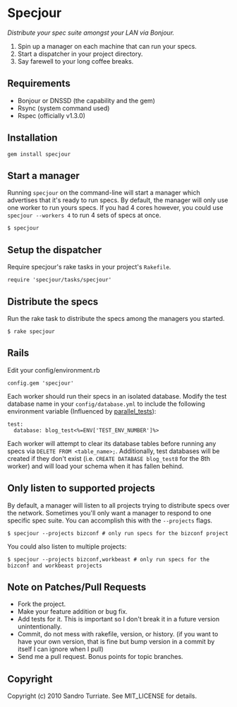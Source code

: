 # Specjour
_Distribute your spec suite amongst your LAN via Bonjour._

1. Spin up a manager on each machine that can run your specs.
2. Start a dispatcher in your project directory.
3. Say farewell to your long coffee breaks.

## Requirements
* Bonjour or DNSSD (the capability and the gem)
* Rsync (system command used)
* Rspec (officially v1.3.0)

## Installation
    gem install specjour

## Start a manager
Running `specjour` on the command-line will start a manager which advertises that it's ready to run specs. By default, the manager will only use one worker to run yours specs. If you had 4 cores however, you could use `specjour --workers 4` to run 4 sets of specs at once.

    $ specjour

## Setup the dispatcher
Require specjour's rake tasks in your project's `Rakefile`.

    require 'specjour/tasks/specjour'

## Distribute the specs
Run the rake task to distribute the specs among the managers you started.

    $ rake specjour

## Rails
Edit your config/environment.rb

    config.gem 'specjour'

Each worker should run their specs in an isolated database. Modify the test database name in your `config/database.yml` to include the following environment variable (Influenced by [parallel_tests](http://github.com/grosser/parallel_tests)):

    test:
      database: blog_test<%=ENV['TEST_ENV_NUMBER']%>

Each worker will attempt to clear its database tables before running any specs via `DELETE FROM <table_name>;`. Additionally, test databases will be created if they don't exist (i.e. `CREATE DATABASE blog_test8` for the 8th worker) and will load your schema when it has fallen behind.

## Only listen to supported projects
By default, a manager will listen to all projects trying to distribute specs over the network. Sometimes you'll only want a manager to respond to one specific spec suite. You can accomplish this with the `--projects` flags.

    $ specjour --projects bizconf # only run specs for the bizconf project

You could also listen to multiple projects:

    $ specjour --projects bizconf,workbeast # only run specs for the bizconf and workbeast projects

## Note on Patches/Pull Requests

* Fork the project.
* Make your feature addition or bug fix.
* Add tests for it. This is important so I don't break it in a
  future version unintentionally.
* Commit, do not mess with rakefile, version, or history.
  (if you want to have your own version, that is fine but bump version in a commit by itself I can ignore when I pull)
* Send me a pull request. Bonus points for topic branches.

## Copyright

Copyright (c) 2010 Sandro Turriate. See MIT_LICENSE for details.
